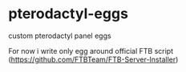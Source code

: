 # pterodactyl-eggs
custom pterodactyl panel eggs

For now i write only egg around official FTB script (https://github.com/FTBTeam/FTB-Server-Installer)
